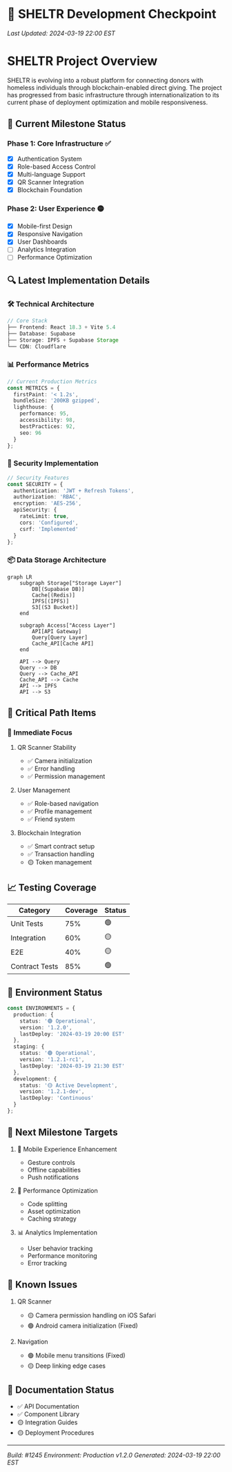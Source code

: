# 🎯 SHELTR Development Checkpoint
*Last Updated: 2024-03-19 22:00 EST*
# SHELTR Project Overview
SHELTR is evolving into a robust platform for connecting donors with homeless individuals through blockchain-enabled 
direct giving. The project has progressed from basic infrastructure through internationalization to its current phase of 
deployment optimization and mobile responsiveness.

## 🏁 Current Milestone Status
### Phase 1: Core Infrastructure ✅
- [x] Authentication System
- [x] Role-based Access Control
- [x] Multi-language Support
- [x] QR Scanner Integration
- [x] Blockchain Foundation

### Phase 2: User Experience 🟡
- [x] Mobile-first Design
- [x] Responsive Navigation
- [x] User Dashboards
- [ ] Analytics Integration
- [ ] Performance Optimization

## 🔍 Latest Implementation Details

### 🛠️ Technical Architecture
```typescript
// Core Stack
├── Frontend: React 18.3 + Vite 5.4
├── Database: Supabase
├── Storage: IPFS + Supabase Storage
└── CDN: Cloudflare
```

### 📊 Performance Metrics
```typescript
// Current Production Metrics
const METRICS = {
  firstPaint: '< 1.2s',
  bundleSize: '200KB gzipped',
  lighthouse: {
    performance: 95,
    accessibility: 98,
    bestPractices: 92,
    seo: 96
  }
};
```

### 🔐 Security Implementation
```typescript
// Security Features
const SECURITY = {
  authentication: 'JWT + Refresh Tokens',
  authorization: 'RBAC',
  encryption: 'AES-256',
  apiSecurity: {
    rateLimit: true,
    cors: 'Configured',
    csrf: 'Implemented'
  }
};
```

### 📦 Data Storage Architecture
```mermaid
graph LR
    subgraph Storage["Storage Layer"]
        DB[(Supabase DB)]
        Cache[(Redis)]
        IPFS[(IPFS)]
        S3[(S3 Bucket)]
    end

    subgraph Access["Access Layer"]
        API[API Gateway]
        Query[Query Layer]
        Cache_API[Cache API]
    end

    API --> Query
    Query --> DB
    Query --> Cache_API
    Cache_API --> Cache
    API --> IPFS
    API --> S3
```

## 🎯 Critical Path Items

### 🚀 Immediate Focus
1. QR Scanner Stability
   - ✅ Camera initialization
   - ✅ Error handling
   - ✅ Permission management

2. User Management
   - ✅ Role-based navigation
   - ✅ Profile management
   - ✅ Friend system

3. Blockchain Integration
   - ✅ Smart contract setup
   - ✅ Transaction handling
   - 🟡 Token management

## 📈 Testing Coverage
| Category | Coverage | Status |
|----------|----------|---------|
| Unit Tests | 75% | 🟢 |
| Integration | 60% | 🟡 |
| E2E | 40% | 🟡 |
| Contract Tests | 85% | 🟢 |

## 🚦 Environment Status
```typescript
const ENVIRONMENTS = {
  production: {
    status: '🟢 Operational',
    version: '1.2.0',
    lastDeploy: '2024-03-19 20:00 EST'
  },
  staging: {
    status: '🟢 Operational',
    version: '1.2.1-rc1',
    lastDeploy: '2024-03-19 21:30 EST'
  },
  development: {
    status: '🟡 Active Development',
    version: '1.2.1-dev',
    lastDeploy: 'Continuous'
  }
};
```

## 🎯 Next Milestone Targets
1. 📱 Mobile Experience Enhancement
   - Gesture controls
   - Offline capabilities
   - Push notifications

2. 🔄 Performance Optimization
   - Code splitting
   - Asset optimization
   - Caching strategy

3. 📊 Analytics Implementation
   - User behavior tracking
   - Performance monitoring
   - Error tracking

## 🚨 Known Issues
1. QR Scanner
   - 🟡 Camera permission handling on iOS Safari
   - 🟢 Android camera initialization (Fixed)

2. Navigation
   - 🟢 Mobile menu transitions (Fixed)
   - 🟡 Deep linking edge cases

## 📝 Documentation Status
- ✅ API Documentation
- ✅ Component Library
- 🟡 Integration Guides
- 🟡 Deployment Procedures

---
*Build: #1245*
*Environment: Production v1.2.0*
*Generated: 2024-03-19 22:00 EST*